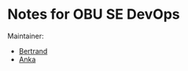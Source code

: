 # Notes for OBU SE DevOps


Maintainer:
- [Bertrand](https://github.com/thedignityofcoffee)
- [Anka](https://github.com/A-n-k-a)
